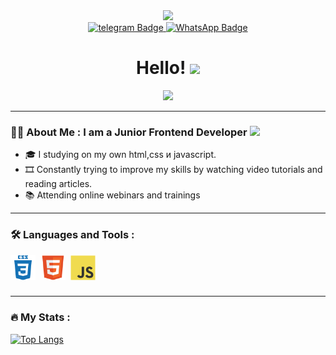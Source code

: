 <div id="header" align="center">
  <img src="https://media.giphy.com/media/cIn5fTcjnKhStIeAef/giphy.gif" width="100"/>
  <div id="badges">
  <a href="https://t.me/R_nikolaev23">
    <img src="https://img.shields.io/badge/telegram-blue?style=for-the-badge&logo=telegram&logoColor=white" alt="telegram Badge"/>
  </a>
  <a href="https://wa.me/79266492444">
    <img src="https://img.shields.io/badge/whatsapp-success?style=for-the-badge&logo=whatsapp&logoColor=white" alt="WhatsApp Badge"/>
  </a>
    <h1>
  Hello!
  <img src="https://media.giphy.com/media/hvRJCLFzcasrR4ia7z/giphy.gif" width="30"/>
</h1>
</div> 
</div>
<div align="center">
  <img src="https://media.giphy.com/media/IeRdg7gLkfK1ly2mFU/giphy.gif"" width="200"/>
</div>
                                                                                    
---                                                                                 
### :man_technologist: About Me : I am a Junior Frontend Developer <img src="https://media.giphy.com/media/WUlplcMpOCEmTGBtBW/giphy.gif" width="30"> ###
                                                                                                                                             
- :mortar_board: I studying on my own html,css и javascript.
- :film_strip: Constantly trying to improve my skills by watching video tutorials and reading articles.
- :books: Attending online webinars and trainings                                         
                                                                                                                                             
---
### :hammer_and_wrench: Languages and Tools :  
 <img src="https://github.com/devicons/devicon/blob/master/icons/css3/css3-plain-wordmark.svg"  title="CSS3" alt="CSS" width="40" height="40"/>&nbsp;
  <img src="https://github.com/devicons/devicon/blob/master/icons/html5/html5-original.svg" title="HTML5" alt="HTML" width="40" height="40"/>&nbsp;
  <img src="https://github.com/devicons/devicon/blob/master/icons/javascript/javascript-original.svg" title="JavaScript" alt="JavaScript" width="40" height="40"/>&nbsp;
### 
---

### :fire: My Stats :

[![Top Langs](https://github-readme-stats.vercel.app/api/top-langs/?username=R-Nikolaev&layout=compact&theme=dark)](https://github.com/anuraghazra/github-readme-stats)
